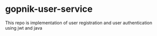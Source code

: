 # gopnik-user-service
This repo is implementation of user registration and user authentication using jwt and java
